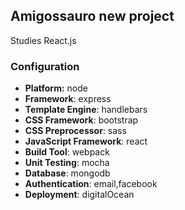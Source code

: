 ## Amigossauro new project 

Studies React.js

### Configuration
- **Platform:** node
- **Framework**: express
- **Template Engine**: handlebars
- **CSS Framework**: bootstrap
- **CSS Preprocessor**: sass
- **JavaScript Framework**: react
- **Build Tool**: webpack
- **Unit Testing**: mocha
- **Database**: mongodb
- **Authentication**: email,facebook
- **Deployment**: digitalOcean
